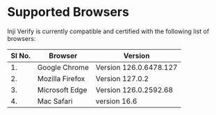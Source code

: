 # Supported Browsers

Inji Verify is currently compatible and certified with the following list of browsers:

| **Sl No.** | **Browser**     | **Version**            |
| ---------- | --------------- | ---------------------- |
| 1.         | Google Chrome   | Version 126.0.6478.127 |
| 2.         | Mozilla Firefox | Version 127.0.2        |
| 3.         | Microsoft Edge  | Version 126.0.2592.68  |
| 4.         | Mac Safari      | version 16.6           |
